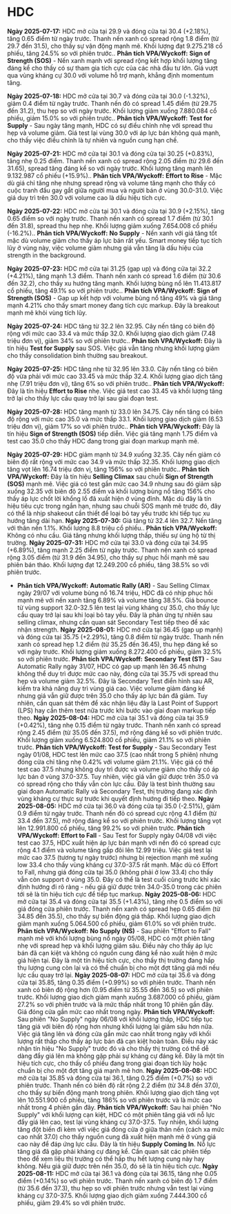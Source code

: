 # HDC

**Ngày 2025-07-17:** HDC mở cửa tại 29.9 và đóng cửa tại 30.4 (+2.18%), tăng 0.65 điểm từ ngày trước. Thanh nến xanh có spread rộng 1.8 điểm (từ 29.7 đến 31.5), cho thấy sự vận động mạnh mẽ. Khối lượng đạt 9.275.218 cổ phiếu, tăng 24.5% so với phiên trước.. **Phân tích VPA/Wyckoff:** **Sign of Strength (SOS)** - Nến xanh mạnh với spread rộng kết hợp khối lượng tăng đáng kể cho thấy có sự tham gia tích cực của các nhà đầu tư lớn. Giá vượt qua vùng kháng cự 30.0 với volume hỗ trợ mạnh, khẳng định momentum tăng.

**Ngày 2025-07-18:** HDC mở cửa tại 30.7 và đóng cửa tại 30.0 (-1.32%), giảm 0.4 điểm từ ngày trước. Thanh nến đỏ có spread 1.45 điểm (từ 29.75 đến 31.2), thu hẹp so với ngày trước. Khối lượng giảm xuống 7.880.084 cổ phiếu, giảm 15.0% so với phiên trước.. **Phân tích VPA/Wyckoff:** **Test for Supply** - Sau ngày tăng mạnh, HDC có sự điều chỉnh nhẹ với spread thu hẹp và volume giảm. Giá test lại vùng 30.0 với áp lực bán không quá mạnh, cho thấy việc điều chỉnh là tự nhiên và nguồn cung hạn chế.

**Ngày 2025-07-21:** HDC mở cửa tại 30.1 và đóng cửa tại 30.25 (+0.83%), tăng nhẹ 0.25 điểm. Thanh nến xanh có spread rộng 2.05 điểm (từ 29.6 đến 31.65), spread tăng đáng kể so với ngày trước. Khối lượng tăng mạnh lên 9.132.987 cổ phiếu (+15.9%).. **Phân tích VPA/Wyckoff:** **Effort to Rise** - Mặc dù giá chỉ tăng nhẹ nhưng spread rộng và volume tăng mạnh cho thấy có cuộc tranh đấu gay gắt giữa người mua và người bán ở vùng 30.0-31.0. Việc giá duy trì trên 30.0 với volume cao là dấu hiệu tích cực.

**Ngày 2025-07-22:** HDC mở cửa tại 30.1 và đóng cửa tại 30.9 (+2.15%), tăng 0.65 điểm so với ngày trước. Thanh nến xanh có spread 1.7 điểm (từ 30.1 đến 31.8), spread thu hẹp nhẹ. Khối lượng giảm xuống 7.654.008 cổ phiếu (-16.2%).. **Phân tích VPA/Wyckoff:** **No Supply** - Nến xanh với giá tăng tốt mặc dù volume giảm cho thấy áp lực bán rất yếu. Smart money tiếp tục tích lũy ở vùng này, việc volume giảm nhưng giá vẫn tăng là dấu hiệu của strength in the background.

**Ngày 2025-07-23:** HDC mở cửa tại 31.25 (gap up) và đóng cửa tại 32.2 (+4.21%), tăng mạnh 1.3 điểm. Thanh nến xanh có spread 1.6 điểm (từ 30.6 đến 32.2), cho thấy xu hướng tăng mạnh. Khối lượng bùng nổ lên 11.413.817 cổ phiếu, tăng 49.1% so với phiên trước.. **Phân tích VPA/Wyckoff:** **Sign of Strength (SOS)** - Gap up kết hợp với volume bùng nổ tăng 49% và giá tăng mạnh 4.21% cho thấy smart money đang tích cực markup. Đây là breakout mạnh mẽ khỏi vùng tích lũy.

**Ngày 2025-07-24:** HDC tăng từ 32.2 lên 32.95. Cây nến tăng có biên độ rộng với mức cao 33.4 và mức thấp 32.0. Khối lượng giao dịch giảm (7.48 triệu đơn vị), giảm 34% so với phiên trước.. **Phân tích VPA/Wyckoff:** Đây là tín hiệu **Test for Supply** sau SOS. Việc giá vẫn tăng nhưng khối lượng giảm cho thấy consolidation bình thường sau breakout.

**Ngày 2025-07-25:** HDC tăng nhẹ từ 32.95 lên 33.0. Cây nến tăng có biên độ vừa phải với mức cao 33.45 và mức thấp 32.4. Khối lượng giao dịch tăng nhẹ (7.91 triệu đơn vị), tăng 6% so với phiên trước.. **Phân tích VPA/Wyckoff:** Đây là tín hiệu **Effort to Rise** nhẹ. Việc giá test cao 33.45 và khối lượng tăng trở lại cho thấy lực cầu quay trở lại sau giai đoạn test.

**Ngày 2025-07-28:** HDC tăng mạnh từ 33.0 lên 34.75. Cây nến tăng có biên độ rộng với mức cao 35.0 và mức thấp 33.1. Khối lượng giao dịch giảm (6.53 triệu đơn vị), giảm 17% so với phiên trước.. **Phân tích VPA/Wyckoff:** Đây là tín hiệu **Sign of Strength (SOS)** tiếp diễn. Việc giá tăng mạnh 1.75 điểm và test cao 35.0 cho thấy HDC đang trong giai đoạn markup mạnh mẽ.

**Ngày 2025-07-29:** HDC giảm mạnh từ 34.9 xuống 32.35. Cây nến giảm có biên độ rất rộng với mức cao 34.9 và mức thấp 32.35. Khối lượng giao dịch tăng vọt lên 16.74 triệu đơn vị, tăng 156% so với phiên trước.. **Phân tích VPA/Wyckoff:** Đây là tín hiệu **Selling Climax** sau chuỗi **Sign of Strength (SOS)** mạnh mẽ. Việc giá có test gần mức cao 34.9 nhưng sau đó giảm sập xuống 32.35 với biên độ 2.55 điểm và khối lượng bùng nổ tăng 156% cho thấy áp lực chốt lời khổng lồ đã xuất hiện ở vùng đỉnh. Mặc dù đây là tín hiệu tiêu cực trong ngắn hạn, nhưng sau chuỗi SOS mạnh mẽ trước đó, đây có thể là nhịp shakeout cần thiết để loại bỏ tay yếu trước khi tiếp tục xu hướng tăng dài hạn.
**Ngày 2025-07-30:** Giá tăng từ 32.4 lên 32.7. Nến tăng với thân nến 1.1%. Khối lượng 8.8 triệu cổ phiếu.. **Phân tích VPA/Wyckoff:** Không có nhu cầu. Giá tăng nhưng khối lượng thấp, thiếu sự ủng hộ từ thị trường.
**Ngày 2025-07-31:** HDC mở cửa tại 33.0 và đóng cửa tại 34.95 (+6.89%), tăng mạnh 2.25 điểm từ ngày trước. Thanh nến xanh có spread rộng 3.05 điểm (từ 31.9 đến 34.95), cho thấy sự phục hồi mạnh mẽ sau phiên bán tháo. Khối lượng đạt 12.249.200 cổ phiếu, tăng 38.5% so với phiên trước.

- **Phân tích VPA/Wyckoff:** **Automatic Rally (AR)** - Sau Selling Climax ngày 29/07 với volume bùng nổ 16.74 triệu, HDC đã có nhịp phục hồi mạnh mẽ với nến xanh tăng 6.89% và volume tăng 38.5%. Giá bounce từ vùng support 32.0-32.5 lên test lại vùng kháng cự 35.0, cho thấy lực cầu quay trở lại sau khi loại bỏ tay yếu. Đây là phản ứng tự nhiên sau selling climax, nhưng cần quan sát Secondary Test tiếp theo để xác nhận strength.
**Ngày 2025-08-01:** HDC mở cửa tại 36.45 (gap up mạnh) và đóng cửa tại 35.75 (+2.29%), tăng 0.8 điểm từ ngày trước. Thanh nến xanh có spread hẹp 1.2 điểm (từ 35.25 đến 36.45), thu hẹp đáng kể so với ngày trước. Khối lượng giảm xuống 8.272.400 cổ phiếu, giảm 32.5% so với phiên trước. **Phân tích VPA/Wyckoff:** **Secondary Test (ST)** - Sau Automatic Rally ngày 31/07, HDC có gap up mạnh lên 36.45 nhưng không thể duy trì được mức cao này, đóng cửa tại 35.75 với spread thu hẹp và volume giảm 32.5%. Đây là Secondary Test điển hình sau AR, kiểm tra khả năng duy trì vùng giá cao. Việc volume giảm đáng kể nhưng giá vẫn giữ được trên 35.0 cho thấy áp lực bán đã giảm. Tuy nhiên, cần quan sát thêm để xác nhận liệu đây là Last Point of Support (LPS) hay cần thêm test nữa trước khi bước vào giai đoạn markup tiếp theo.
**Ngày 2025-08-04:** HDC mở cửa tại 35.1 và đóng cửa tại 35.9 (+0.42%), tăng nhẹ 0.15 điểm từ ngày trước. Thanh nến xanh có spread rộng 2.45 điểm (từ 35.05 đến 37.5), mở rộng đáng kể so với phiên trước. Khối lượng giảm xuống 6.524.800 cổ phiếu, giảm 21.1% so với phiên trước. **Phân tích VPA/Wyckoff:** **Test for Supply** - Sau Secondary Test ngày 01/08, HDC test lên mức cao 37.5 (cao nhất trong 5 phiên) nhưng đóng cửa chỉ tăng nhẹ 0.42% với volume giảm 21.1%. Việc giá có thể test cao 37.5 nhưng không duy trì được và volume giảm cho thấy có áp lực bán ở vùng 37.0-37.5. Tuy nhiên, việc giá vẫn giữ được trên 35.0 và có spread rộng cho thấy vẫn còn lực cầu. Đây là test bình thường sau giai đoạn Automatic Rally và Secondary Test, thị trường đang xác định vùng kháng cự thực sự trước khi quyết định hướng đi tiếp theo.
**Ngày 2025-08-05:** HDC mở cửa tại 36.0 và đóng cửa tại 35.0 (-2.51%), giảm 0.9 điểm từ ngày trước. Thanh nến đỏ có spread cực rộng 4.1 điểm (từ 33.4 đến 37.5), mở rộng đáng kể so với phiên trước. Khối lượng tăng vọt lên 12.991.800 cổ phiếu, tăng 99.2% so với phiên trước. **Phân tích VPA/Wyckoff:** **Effort to Fall** - Sau Test for Supply ngày 04/08 với việc test cao 37.5, HDC xuất hiện áp lực bán mạnh với nến đỏ có spread cực rộng 4.1 điểm và volume tăng gấp đôi lên 12.99 triệu. Việc giá test lại mức cao 37.5 (tương tự ngày trước) nhưng bị rejection mạnh mẽ xuống low 33.4 cho thấy vùng kháng cự 37.0-37.5 rất mạnh. Mặc dù có Effort to Fall, nhưng giá đóng cửa tại 35.0 (không phải ở low 33.4) cho thấy vẫn còn support ở vùng 35.0. Đây có thể là test cuối cùng trước khi xác định hướng đi rõ ràng - nếu giá giữ được trên 34.0-35.0 trong các phiên tới sẽ là tín hiệu tích cực để tiếp tục markup.
**Ngày 2025-08-06:** HDC mở cửa tại 35.4 và đóng cửa tại 35.5 (+1.43%), tăng nhẹ 0.5 điểm so với giá đóng cửa phiên trước. Thanh nến xanh có spread hẹp 0.65 điểm (từ 34.85 đến 35.5), cho thấy sự biến động giá thấp. Khối lượng giao dịch giảm mạnh xuống 5.064.500 cổ phiếu, giảm 61.0% so với phiên trước. **Phân tích VPA/Wyckoff:** **No Supply (NS)** - Sau phiên "Effort to Fall" mạnh mẽ với khối lượng bùng nổ ngày 05/08, HDC có một phiên tăng nhẹ với spread hẹp và khối lượng giảm sâu. Điều này cho thấy áp lực bán đã cạn kiệt và không có nguồn cung đáng kể nào xuất hiện ở mức giá hiện tại. Đây là một tín hiệu tích cực, cho thấy thị trường đang hấp thụ lượng cung còn lại và có thể chuẩn bị cho một đợt tăng giá mới nếu lực cầu quay trở lại.
**Ngày 2025-08-07:** HDC mở cửa tại 35.6 và đóng cửa tại 35.85, tăng 0.35 điểm (+0.99%) so với phiên trước. Thanh nến xanh có biên độ rộng hơn (0.95 điểm từ 35.55 đến 36.5) so với phiên trước. Khối lượng giao dịch giảm mạnh xuống 3.687.000 cổ phiếu, giảm 27.2% so với phiên trước và là mức thấp nhất trong 10 phiên gần đây. Giá đóng cửa gần mức cao nhất trong ngày. **Phân tích VPA/Wyckoff:** Sau phiên "No Supply" ngày 06/08 với khối lượng thấp, HDC tiếp tục tăng giá với biên độ rộng hơn nhưng khối lượng lại giảm sâu hơn nữa. Việc giá tăng lên và đóng cửa gần mức cao nhất trong ngày với khối lượng rất thấp cho thấy áp lực bán đã cạn kiệt hoàn toàn. Điều này xác nhận tín hiệu "No Supply" trước đó và cho thấy thị trường có thể dễ dàng đẩy giá lên mà không gặp phải sự kháng cự đáng kể. Đây là một tín hiệu tích cực, cho thấy cổ phiếu đang trong giai đoạn tích lũy hoặc chuẩn bị cho một đợt tăng giá mạnh mẽ hơn.
**Ngày 2025-08-08:** HDC mở cửa tại 35.85 và đóng cửa tại 36.1, tăng 0.25 điểm (+0.7%) so với phiên trước. Thanh nến có biên độ rất rộng 2.2 điểm (từ 34.8 đến 37.0), cho thấy sự biến động mạnh trong phiên. Khối lượng giao dịch tăng vọt lên 10.551.900 cổ phiếu, tăng 186% so với phiên trước và là mức cao nhất trong 4 phiên gần đây. **Phân tích VPA/Wyckoff:** Sau hai phiên "No Supply" với khối lượng cạn kiệt, HDC có một phiên tăng giá với nỗ lực đẩy giá lên cao, test lại vùng kháng cự 37.0-37.5. Tuy nhiên, khối lượng tăng đột biến đi kèm với việc giá đóng cửa ở giữa thân nến (cách xa mức cao nhất 37.0) cho thấy nguồn cung đã xuất hiện mạnh mẽ ở vùng giá cao này để đáp ứng lực cầu. Đây là tín hiệu **Supply Coming In**. Nỗ lực tăng giá đã gặp phải kháng cự đáng kể. Cần quan sát các phiên tiếp theo để xem liệu thị trường có thể hấp thụ hết lượng cung này hay không. Nếu giá giữ được trên nền 35.0, đó sẽ là tín hiệu tích cực.
**Ngày 2025-08-11:** HDC mở cửa tại 36.1 và đóng cửa tại 36.15, tăng nhẹ 0.05 điểm (+0.14%) so với phiên trước. Thanh nến xanh có biên độ 1.7 điểm (từ 35.6 đến 37.3), thu hẹp so với phiên trước nhưng vẫn test lại vùng kháng cự 37.0-37.5. Khối lượng giao dịch giảm xuống 7.444.300 cổ phiếu, giảm 29.4% so với phiên trước.
